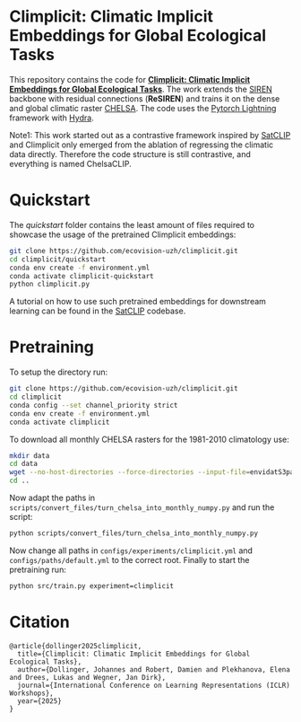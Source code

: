 
# Climplicit: Climatic Implicit Embeddings for Global Ecological Tasks
This repository contains the code for [**Climplicit: Climatic Implicit Embeddings for Global Ecological Tasks**](*).
The work extends the [SIREN](https://arxiv.org/abs/2006.09661) backbone with residual connections (**ReSIREN**) and trains it on the dense and global climatic raster [CHELSA](https://chelsa-climate.org/). The code uses the [Pytorch Lightning](https://lightning.ai/docs/pytorch/stable/) framework with [Hydra](https://hydra.cc/docs/intro/).

Note1: This work started out as a contrastive framework inspired by [SatCLIP](https://github.com/microsoft/satclip) and Climplicit only emerged from the ablation of regressing the climatic data directly. Therefore the code structure is still contrastive, and everything is named ChelsaCLIP.

# Quickstart
The *quickstart* folder contains the least amount of files required to showcase the usage of the pretrained Climplicit embeddings:
```bash
git clone https://github.com/ecovision-uzh/climplicit.git
cd climplicit/quickstart
conda env create -f environment.yml
conda activate climplicit-quickstart
python climplicit.py
```
A tutorial on how to use such pretrained embeddings for downstream learning can be found in the [SatCLIP](https://github.com/microsoft/satclip) codebase.

# Pretraining
To setup the directory run:
```bash
git clone https://github.com/ecovision-uzh/climplicit.git
cd climplicit
conda config --set channel_priority strict
conda env create -f environment.yml
conda activate climplicit
```

To download all monthly CHELSA rasters for the 1981-2010 climatology use:
```bash
mkdir data
cd data
wget --no-host-directories --force-directories --input-file=envidatS3paths_all_monthly.txt
cd ..
```

Now adapt the paths in ```scripts/convert_files/turn_chelsa_into_monthly_numpy.py``` and run the script:
```bash
python scripts/convert_files/turn_chelsa_into_monthly_numpy.py
```

Now change all paths in ```configs/experiments/climplicit.yml``` and ```configs/paths/default.yml``` to the correct root. Finally to start the pretraining run:
```bash
python src/train.py experiment=climplicit
```

# Citation
```
@article{dollinger2025climplicit,
  title={Climplicit: Climatic Implicit Embeddings for Global Ecological Tasks},
  author={Dollinger, Johannes and Robert, Damien and Plekhanova, Elena and Drees, Lukas and Wegner, Jan Dirk},
  journal={International Conference on Learning Representations (ICLR) Workshops},
  year={2025}
}
```
